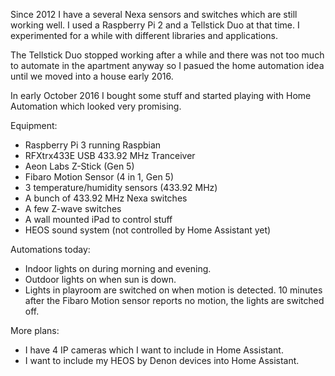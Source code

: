 Since 2012 I have a several Nexa sensors and switches which are still
working well. I used a Raspberry Pi 2 and a Tellstick Duo at that time.
I experimented for a while with different libraries and applications.

The Tellstick Duo stopped working after a while and there was not too much
to automate in the apartment anyway so I pasued the home automation idea until
we moved into a house early 2016.

In early October 2016 I bought some stuff and started playing with Home Automation
which looked very promising.

Equipment:

- Raspberry Pi 3 running Raspbian
- RFXtrx433E USB 433.92 MHz Tranceiver
- Aeon Labs Z-Stick (Gen 5)
- Fibaro Motion Sensor (4 in 1, Gen 5)
- 3 temperature/humidity sensors (433.92 MHz)
- A bunch of 433.92 MHz Nexa switches
- A few Z-wave switches
- A wall mounted iPad to control stuff
- HEOS sound system (not controlled by Home Assistant yet)

Automations today:

- Indoor lights on during morning and evening.
- Outdoor lights on when sun is down.
- Lights in playroom are switched on when motion is detected. 10 minutes
  after the Fibaro Motion sensor reports no motion, the lights are
  switched off.

More plans:
- I have 4 IP cameras which I want to include in Home Assistant.
- I want to include my HEOS by Denon devices into Home Assistant.

